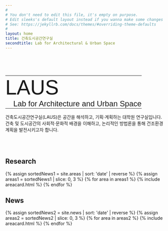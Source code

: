 ```yaml
---
#
# You don't need to edit this file, it's empty on purpose.
# Edit sleeks's default layout instead if you wanna make some changes
# See: https://jekyllrb.com/docs/themes/#overriding-theme-defaults
#
layout: home
title: 건축도시공간연구실
secondtitle: Lab for Architectural & Urban Space
---
```


<br/><br/>

<link rel="preconnect" href="https://fonts.googleapis.com">
<link rel="preconnect" href="https://fonts.gstatic.com" crossorigin>
<link href="https://fonts.googleapis.com/css2?family=Poppins:wght@600&display=swap" rel="stylesheet">

<table style="border-collapse: collapse; width: 100%; border:none;" border="1" align="left">
<tbody>
<tr><td style=" border-left-width: 0px; border-top-width: 0px; border-right-width: 0px; border-bottom-width: 0px; padding-left: 0px; padding-top: 0px; padding-bottom: 0px; padding-right: 0px;"><span style=" font-family: 'Poppins', sans-serif; font-size: 400%">LAUS</span></td></tr>
<tr><td style="border-left-width: 0px; border-top-width: 0px; border-right-width: 0px; border-bottom-width: 0px; padding-left: 25px; padding-top: 0px; padding-bottom: 0px; padding-right: 0px;"><span style=" font-family: 'Poppins', sans-serif; font-size: 150%">Lab for Architecture and Urban Space</span></td></tr>
</tbody>
</table>

<br/>
건축도시공간연구실(LAUS)은 공간을 해석하고, 기획·계획하는 대학원 연구실입니다. 건축 및 도시공간의 사회적·문화적 배경을 이해하고, 논리적인 방법론을 통해 건조환경 계획을 발전시키고자 합니다.

<br/><br/>

## Research
<div class="container">
    <div class="post-list" itemscope="" itemtype="http://schema.org/Blog">
    {% assign sortedNews1 = site.areas | sort: 'date' | reverse %}
    {% assign areas1 = sortedNews1 | slice: 0, 3 %}
    {% for area in areas1 %}
    {% include areacard.html %}
    {% endfor %}
    <!-- {% include pagination.html %} -->
    </div>
</div>

<style>
    table th {
        font-size:1.1rem;
        font-weight:bold;
        border: 0px;
        padding : 0px;
        width: 10%;
        background-color : #ffffff;
    }
    thead {
        border: 0px;
    }
    .summary {
      font-size: 1rem;
      font-weight: normal;
    }
</style>


## News
<div class="container">
    <div class="post-list" itemscope="" itemtype="http://schema.org/Blog">
    {% assign sortedNews2 = site.news | sort: 'date' | reverse %}
    {% assign areas2 = sortedNews2 | slice: 0, 3 %}
    {% for area in areas2 %}
    {% include areacard.html %}
    {% endfor %}
    <!-- {% include pagination.html %} -->
    </div>
</div>

<style>
    table th {
        font-size:1.1rem;
        font-weight:bold;
        border: 0px;
        padding : 0px;
        width: 10%;
        background-color : #ffffff;
    }
    thead {
        border: 0px;
    }
    .summary {
      font-size: 1rem;
      font-weight: normal;
    }
</style>


